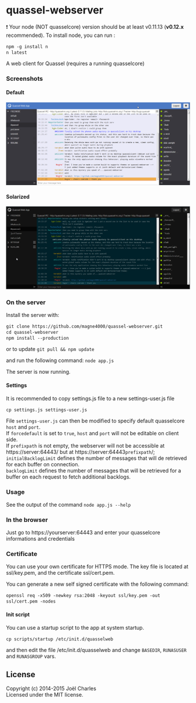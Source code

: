 # quassel-webserver

:exclamation: Your node (NOT quasselcore) version should be at least v0.11.13 (**v0.12.x** recommended).
To install node, you can run :
```
npm -g install n
n latest
```

A web client for Quassel (requires a running quasselcore)

### Screenshots

#### Default
![default theme](https://github.com/magne4000/magne4000.github.com/raw/master/images/quassel-default-1.png)

#### Solarized
![solarized theme](https://github.com/magne4000/magne4000.github.com/raw/master/images/quassel-solarized-1.png)

### On the server
Install the server with: 
```
git clone https://github.com/magne4000/quassel-webserver.git
cd quassel-webserver
npm install --production
```
or to update `git pull && npm update`

and run the following command: `node app.js`

The server is now running.

#### Settings
It is recommended to copy settings.js file to a new settings-user.js file
```
cp settings.js settings-user.js
```
File `settings-user.js` can then be modified to specify default quasselcore `host` and `port`.  
If `forcedefault` is set to `true`, `host` and `port` will not be editable on client side.  
If `prefixpath` is not empty, the webserver will not be accessible at https://server:64443/ but at https://server:64443`prefixpath`/;  
`initialBacklogLimit` defines the number of messages that will de retrieved for each buffer on connection.  
`backlogLimit` defines the number of messages that will be retrieved for a buffer on each request to fetch additional backlogs.  

### Usage
See the output of the command `node app.js --help`

### In the browser
Just go to https://yourserver:64443 and enter your quasselcore informations and credentials

### Certificate
You can use your own certificate for HTTPS mode. The key file is located at ssl/key.pem, and the certificate ssl/cert.pem.

You can generate a new self signed certificate with the following command:
```
openssl req -x509 -newkey rsa:2048 -keyout ssl/key.pem -out ssl/cert.pem -nodes
```
#### Init script
You can use a startup script to the app at system startup.
```
cp scripts/startup /etc/init.d/quasselweb
```
and then edit the file /etc/init.d/quasselweb and change `BASEDIR`, `RUNASUSER` and `RUNASGROUP` vars.

## License
Copyright (c) 2014-2015 Joël Charles  
Licensed under the MIT license.
